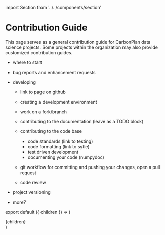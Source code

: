 import Section from '../../components/section'

# Contribution Guide

This page serves as a general contribution guide for CarbonPlan data science projects. Some projects within the organization may also provide customized contribution guides.

- where to start
- bug reports and enhancement requests
- developing

  - link to page on github
  - creating a development environment
  - work on a fork/branch
  - contributing to the documentation (leave as a TODO block)
  - contributing to the code base

    - code standards (link to testing)
    - code formatting (link to sytle)
    - test driven development
    - documenting your code (numpydoc)

  - git workflow for committing and pushing your changes, open a pull request
  - code review

- project versioning
- more?

export default ({ children }) => (

<Section name='contributiing'>{children}</Section>)
